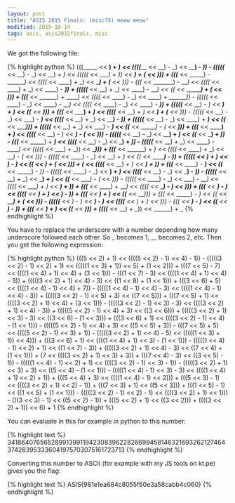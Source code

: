 ```yaml
---
layout: post
title: "ASIS 2015 Finals: (misc75) meow meow"
modified: 2015-10-14
tags: asis, asis2015finals, misc
---
```


We got the following file:

{% highlight python %}
(((_____ << __) + _) << ((((_____ << __) - _) << ____) - _)) - (((((___ << __) - _) << __) + _) << (((((_ << ___) + _)) << _____) + (_ << __))) + (((_______ << _____) - _______) << ((((_ << ____) + _) << ____) + (___ << _))) - (((_ << _______) - ___) << ((((_ << ____) + _) << ____) - ___)) + (((((___ << __) + _) << ____) - ___) << ((_ << ________) + (_ << _))) + (((___ << ______) + _____) << ((((_ << ____) - _) << ____) + _______)) - (((((_ << ____) - _) << ____) - ___) << ((((_ << ____) - _) << ____) - ___)) + (((((___ << __) - _) << _____) + ___) << ((_______ << _____))) + (((_______ << _____) + _) << ((((___ << __) + _) << ____) + (___ << _))) - (((((___ << __) - _) << ___) - ___) << ((((___ << __) + _) << ____) - ___)) + (((((_____ << __) - _) << ____) + ___) << ((___ << ______))) + (((((___ << __) + _) << ___) - ___) << ((___ << ______) - (_ << ___))) + (((___ << ______) + _) << ((((___ << __) - _) << ____) - (_ << _))) - (((((_____ << __) - _) << ____) + ___) << ((_____ << _____) + ___)) - (((_______ << _____) + _____) << ((((_____ << __) - _) << ___) + _)) - (((((___ << __) + _) << ____) - _____) << (((((_ << ___) + _)) << ____))) + (((___ << ______) + _) << ((((_ << ____) + _) << ___) - (_ << _))) - (((((_ << ____) - _) << __) + _) << ((_ << _______) - ___)) + (((((___ << __) + _) << ____) - ___) << ((_______ << ____) + (_ << _))) + (_______ << ((((___ << __) + _) << ___) + ___)) + (((_______ << ____) - ___) << ((___ << _____) - _)) - (((((_ << ____) - _) << __) + _) << ((((___ << __) - _) << ___) - _)) - (((((___ << __) + _) << ___) + ___) << ((_____ << ____) - (_ << _))) - (((((_ << ____) - _) << ___) - ___) << ((((_ << ____) + _) << __) + _)) + (((_____ << ____) + ___) << ((((_ << ____) - _) << __))) + (((_____ << ___) - _) << ((((___ << __) + _) << __) - _)) + (((_______ << ___) + _) << ((_____ << ___))) + (((_ << _____) - _) << ((_ << _____) + (_ << _))) - (((((___ << __) - _) << __) - _) << ((((___ << __) + _) << _))) - (((___ << ___) - _) << ((_____ << __) - _)) + (((_____ << __) + _) << ((___ << __))) + ((((___ << __) + _)) << ______) + _ 
{% endhighlight %}

You have to replace the underscore with a number depending how many underscore followed each other. So _ becomes 1, __ becomes 2, etc. Then you get the following expression:

{% highlight python %}
(((5 << 2) + 1) << ((((5 << 2) - 1) << 4) - 1)) - (((((3 << 2) - 1) << 2) + 1) << (((((1 << 3) + 1)) << 5) + (1 << 2))) + (((7 << 5) - 7) << ((((1 << 4) + 1) << 4) + (3 << 1))) - (((1 << 7) - 3) << ((((1 << 4) + 1) << 4) - 3)) + (((((3 << 2) + 1) << 4) - 3) << ((1 << 8) + (1 << 1))) + (((3 << 6) + 5) << ((((1 << 4) - 1) << 4) + 7)) - (((((1 << 4) - 1) << 4) - 3) << ((((1 << 4) - 1) << 4) - 3)) + (((((3 << 2) - 1) << 5) + 3) << ((7 << 5))) + (((7 << 5) + 1) << ((((3 << 2) + 1) << 4) + (3 << 1))) - (((((3 << 2) - 1) << 3) - 3) << ((((3 << 2) + 1) << 4) - 3)) + (((((5 << 2) - 1) << 4) + 3) << ((3 << 6))) + (((((3 << 2) + 1) << 3) - 3) << ((3 << 6) - (1 << 3))) + (((3 << 6) + 1) << ((((3 << 2) - 1) << 4) - (1 << 1))) - (((((5 << 2) - 1) << 4) + 3) << ((5 << 5) + 3)) - (((7 << 5) + 5) << ((((5 << 2) - 1) << 3) + 1)) - (((((3 << 2) + 1) << 4) - 5) << (((((1 << 3) + 1)) << 4))) + (((3 << 6) + 1) << ((((1 << 4) + 1) << 3) - (1 << 1))) - (((((1 << 4) - 1) << 2) + 1) << ((1 << 7) - 3)) + (((((3 << 2) + 1) << 4) - 3) << ((7 << 4) + (1 << 1))) + (7 << ((((3 << 2) + 1) << 3) + 3)) + (((7 << 4) - 3) << ((3 << 5) - 1)) - (((((1 << 4) - 1) << 2) + 1) << ((((3 << 2) - 1) << 3) - 1)) - (((((3 << 2) + 1) << 3) + 3) << ((5 << 4) - (1 << 1))) - (((((1 << 4) - 1) << 3) - 3) << ((((1 << 4) + 1) << 2) + 1)) + (((5 << 4) + 3) << ((((1 << 4) - 1) << 2))) + (((5 << 3) - 1) << ((((3 << 2) + 1) << 2) - 1)) + (((7 << 3) + 1) << ((5 << 3))) + (((1 << 5) - 1) << ((1 << 5) + (1 << 1))) - (((((3 << 2) - 1) << 2) - 1) << ((((3 << 2) + 1) << 1))) - (((3 << 3) - 1) << ((5 << 2) - 1)) + (((5 << 2) + 1) << ((3 << 2))) + ((((3 << 2) + 1)) << 6) + 1 
{% endhighlight %}

You can evaluate in this for example in python to this number:

{% highlight text %}
341864076565289913991194230839622826699458146321693262127464374283953336041975703075161723713
{% endhighlight %}

Converting this number to ASCII (for example with my JS tools on kt.pe) gives you the flag:

{% highlight text %}
ASIS{981e1ea684c8055f60e3a58cabb4c060}
{% endhighlight %}